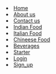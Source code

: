 <li class="active"><a href="Home.html">Home</a></li>
<li class="active"><a href="Aboutus.html">About us</a></li>
<li class="active"><a href="Contactus.html">Contact us</a></li>
<li class="active"><a href="IndianFood.html">Indian Food</a></li>
<li class="active"><a href="ItalianFood.html">Italian Food</a></li>
<li class="active"><a href="ChineeseFood.html">Chineese Food</a></li>
<li class="active"><a href="Beverages.html">Beverages</a></li>
<li class="active"><a href="Starter.html">Starter</a></li>
<li class="active"><a href="Login_page.html">Login</a></li>
 <li class="active"><a href="Sign_up.html">Sign_up</a></li>

          
                    
                  

            
       

              
              


